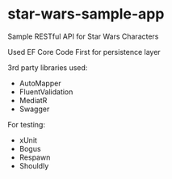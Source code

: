 # star-wars-sample-app

Sample RESTful API for Star Wars Characters

Used EF Core Code First for persistence layer

3rd party libraries used:
- AutoMapper
- FluentValidation
- MediatR
- Swagger

For testing:
- xUnit
- Bogus
- Respawn
- Shouldly

